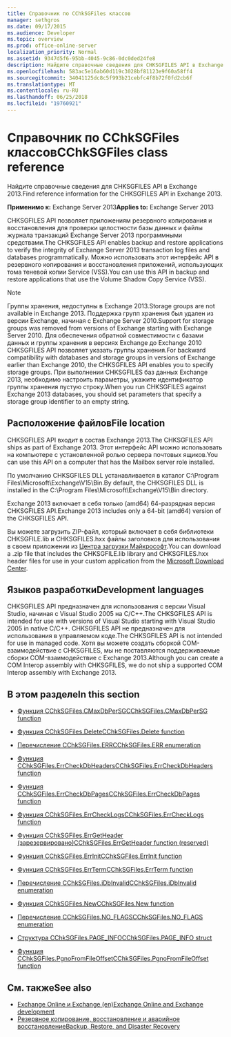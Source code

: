 ```yaml
---
title: Справочник по CChkSGFiles классов
manager: sethgros
ms.date: 09/17/2015
ms.audience: Developer
ms.topic: overview
ms.prod: office-online-server
localization_priority: Normal
ms.assetid: 9347d5f6-95bb-4045-9c86-0dc0ded24fe8
description: Найдите справочные сведения для CHKSGFILES API в Exchange 2013.
ms.openlocfilehash: 583ac5e16ab60d119c3028bf81123e9f60a58ff4
ms.sourcegitcommit: 34041125dc8c5f993b21cebfc4f8b72f0fd2cb6f
ms.translationtype: MT
ms.contentlocale: ru-RU
ms.lasthandoff: 06/25/2018
ms.locfileid: "19760921"
---
```

# <a name="cchksgfiles-class-reference"></a><span data-ttu-id="fbec4-103">Справочник по CChkSGFiles классов</span><span class="sxs-lookup"><span data-stu-id="fbec4-103">CChkSGFiles class reference</span></span>

<span data-ttu-id="fbec4-104">Найдите справочные сведения для CHKSGFILES API в Exchange 2013.</span><span class="sxs-lookup"><span data-stu-id="fbec4-104">Find reference information for the CHKSGFILES API in Exchange 2013.</span></span>
  
<span data-ttu-id="fbec4-105">**Применимо к:** Exchange Server 2013</span><span class="sxs-lookup"><span data-stu-id="fbec4-105">**Applies to:** Exchange Server 2013</span></span> 
  
<span data-ttu-id="fbec4-106">CHKSGFILES API позволяет приложениям резервного копирования и восстановления для проверки целостности базы данных и файлы журнала транзакций Exchange Server 2013 программными средствами.</span><span class="sxs-lookup"><span data-stu-id="fbec4-106">The CHKSGFILES API enables backup and restore applications to verify the integrity of Exchange Server 2013 transaction log files and databases programmatically.</span></span> <span data-ttu-id="fbec4-107">Можно использовать этот интерфейс API в резервного копирования и восстановления приложений, использующих тома теневой копии Service (VSS).</span><span class="sxs-lookup"><span data-stu-id="fbec4-107">You can use this API in backup and restore applications that use the Volume Shadow Copy Service (VSS).</span></span>
  
> [!NOTE]
> <span data-ttu-id="fbec4-108">Группы хранения, недоступны в Exchange 2013.</span><span class="sxs-lookup"><span data-stu-id="fbec4-108">Storage groups are not available in Exchange 2013.</span></span> <span data-ttu-id="fbec4-109">Поддержка групп хранения был удален из версии Exchange, начиная с Exchange Server 2010.</span><span class="sxs-lookup"><span data-stu-id="fbec4-109">Support for storage groups was removed from versions of Exchange starting with Exchange Server 2010.</span></span> <span data-ttu-id="fbec4-110">Для обеспечения обратной совместимости с базами данных и группы хранения в версиях Exchange до Exchange 2010 CHKSGFILES API позволяет указать группы хранения.</span><span class="sxs-lookup"><span data-stu-id="fbec4-110">For backward compatibility with databases and storage groups in versions of Exchange earlier than Exchange 2010, the CHKSGFILES API enables you to specify storage groups.</span></span> <span data-ttu-id="fbec4-111">При выполнении CHKSGFILES баз данных Exchange 2013, необходимо настроить параметры, укажите идентификатор группы хранения пустую строку.</span><span class="sxs-lookup"><span data-stu-id="fbec4-111">When you run CHKSGFILES against Exchange 2013 databases, you should set parameters that specify a storage group identifier to an empty string.</span></span> 
  
## <a name="file-location"></a><span data-ttu-id="fbec4-112">Расположение файлов</span><span class="sxs-lookup"><span data-stu-id="fbec4-112">File location</span></span>
<span data-ttu-id="fbec4-113"><a name="bk_fileslocation"> </a></span><span class="sxs-lookup"><span data-stu-id="fbec4-113"></span></span>

<span data-ttu-id="fbec4-114">CHKSGFILES API входит в состав Exchange 2013.</span><span class="sxs-lookup"><span data-stu-id="fbec4-114">The CHKSGFILES API ships as part of Exchange 2013.</span></span> <span data-ttu-id="fbec4-115">Этот интерфейс API можно использовать на компьютере с установленной ролью сервера почтовых ящиков.</span><span class="sxs-lookup"><span data-stu-id="fbec4-115">You can use this API on a computer that has the Mailbox server role installed.</span></span> 
  
<span data-ttu-id="fbec4-116">По умолчанию CHKSGFILES DLL устанавливается в каталог C:\Program Files\Microsoft\Exchange\V15\Bin.</span><span class="sxs-lookup"><span data-stu-id="fbec4-116">By default, the CHKSGFILES DLL is installed in the C:\Program Files\Microsoft\Exchange\V15\Bin directory.</span></span>
  
<span data-ttu-id="fbec4-117">Exchange 2013 включает в себя только (amd64) 64-разрядная версия CHKSGFILES API.</span><span class="sxs-lookup"><span data-stu-id="fbec4-117">Exchange 2013 includes only a 64-bit (amd64) version of the CHKSGFILES API.</span></span> 
  
<span data-ttu-id="fbec4-118">Вы можете загрузить ZIP-файл, который включает в себя библиотеки CHKSGFILE.lib и CHKSGFILES.hxx файлы заголовков для использования в своем приложении из [Центра загрузки Майкрософт](http://www.microsoft.com/en-us/download/details.aspx?id=36802).</span><span class="sxs-lookup"><span data-stu-id="fbec4-118">You can download a .zip file that includes the CHKSGFILE.lib library and CHKSGFILES.hxx header files for use in your custom application from the [Microsoft Download Center](http://www.microsoft.com/en-us/download/details.aspx?id=36802).</span></span>
  
## <a name="development-languages"></a><span data-ttu-id="fbec4-119">Языков разработки</span><span class="sxs-lookup"><span data-stu-id="fbec4-119">Development languages</span></span>
<span data-ttu-id="fbec4-120"><a name="bk_developmentlanguages"> </a></span><span class="sxs-lookup"><span data-stu-id="fbec4-120"></span></span>

<span data-ttu-id="fbec4-121">CHKSGFILES API предназначен для использования с версии Visual Studio, начиная с Visual Studio 2005 на C/C++.</span><span class="sxs-lookup"><span data-stu-id="fbec4-121">The CHKSGFILES API is intended for use with versions of Visual Studio starting with Visual Studio 2005 in native C/C++.</span></span> <span data-ttu-id="fbec4-122">CHKSGFILES API не предназначен для использования в управляемом коде.</span><span class="sxs-lookup"><span data-stu-id="fbec4-122">The CHKSGFILES API is not intended for use in managed code.</span></span> <span data-ttu-id="fbec4-123">Хотя вы можете создать сборкой COM-взаимодействие с CHKSGFILES, мы не поставляются поддерживаемые сборки COM-взаимодействие с Exchange 2013.</span><span class="sxs-lookup"><span data-stu-id="fbec4-123">Although you can create a COM Interop assembly with CHKSGFILES, we do not ship a supported COM Interop assembly with Exchange 2013.</span></span>
  
## <a name="in-this-section"></a><span data-ttu-id="fbec4-124">В этом разделе</span><span class="sxs-lookup"><span data-stu-id="fbec4-124">In this section</span></span>
<span data-ttu-id="fbec4-125"><a name="bk_inthissection"> </a></span><span class="sxs-lookup"><span data-stu-id="fbec4-125"></span></span>

- [<span data-ttu-id="fbec4-126">Функция CChkSGFiles.CMaxDbPerSG</span><span class="sxs-lookup"><span data-stu-id="fbec4-126">CChkSGFiles.CMaxDbPerSG function</span></span>](cchksgfiles-cmaxdbpersg-function.md)
    
- [<span data-ttu-id="fbec4-127">Функция CChkSGFiles.Delete</span><span class="sxs-lookup"><span data-stu-id="fbec4-127">CChkSGFiles.Delete function</span></span>](cchksgfiles-delete-function.md)
    
- [<span data-ttu-id="fbec4-128">Перечисление CChkSGFiles.ERR</span><span class="sxs-lookup"><span data-stu-id="fbec4-128">CChkSGFiles.ERR enumeration</span></span>](cchksgfiles-err-enumeration.md)
    
- [<span data-ttu-id="fbec4-129">Функция CChkSGFiles.ErrCheckDbHeaders</span><span class="sxs-lookup"><span data-stu-id="fbec4-129">CChkSGFiles.ErrCheckDbHeaders function</span></span>](cchksgfiles-errcheckdbheaders-function.md)
    
- [<span data-ttu-id="fbec4-130">Функция CChkSGFiles.ErrCheckDbPages</span><span class="sxs-lookup"><span data-stu-id="fbec4-130">CChkSGFiles.ErrCheckDbPages function</span></span>](cchksgfiles-errcheckdbpages-function.md)
    
- [<span data-ttu-id="fbec4-131">Функция CChkSGFiles.ErrCheckLogs</span><span class="sxs-lookup"><span data-stu-id="fbec4-131">CChkSGFiles.ErrCheckLogs function</span></span>](cchksgfiles-errchecklogs-function.md)
    
- [<span data-ttu-id="fbec4-132">Функция CChkSGFiles.ErrGetHeader (зарезервировано)</span><span class="sxs-lookup"><span data-stu-id="fbec4-132">CChkSGFiles.ErrGetHeader function (reserved)</span></span>](cchksgfiles-errgetheader-function-reserved.md)
    
- [<span data-ttu-id="fbec4-133">Функция CChkSGFiles.ErrInit</span><span class="sxs-lookup"><span data-stu-id="fbec4-133">CChkSGFiles.ErrInit function</span></span>](cchksgfiles-errinit-function.md)
    
- [<span data-ttu-id="fbec4-134">Функция CChkSGFiles.ErrTerm</span><span class="sxs-lookup"><span data-stu-id="fbec4-134">CChkSGFiles.ErrTerm function</span></span>](cchksgfiles-errterm-function.md)
    
- [<span data-ttu-id="fbec4-135">Перечисление CChkSGFiles.iDbInvalid</span><span class="sxs-lookup"><span data-stu-id="fbec4-135">CChkSGFiles.iDbInvalid enumeration</span></span>](cchksgfiles-idbinvalid-enumeration.md)
    
- [<span data-ttu-id="fbec4-136">Функция CChkSGFiles.New</span><span class="sxs-lookup"><span data-stu-id="fbec4-136">CChkSGFiles.New function</span></span>](cchksgfiles-new-function.md)
    
- [<span data-ttu-id="fbec4-137">Перечисление CChkSGFiles.NO_FLAGS</span><span class="sxs-lookup"><span data-stu-id="fbec4-137">CChkSGFiles.NO_FLAGS enumeration</span></span>](cchksgfiles-no_flags-enumeration.md)
    
- [<span data-ttu-id="fbec4-138">Структура CChkSGFiles.PAGE_INFO</span><span class="sxs-lookup"><span data-stu-id="fbec4-138">CChkSGFiles.PAGE_INFO struct</span></span>](cchksgfiles-page_info-struct.md)
    
- [<span data-ttu-id="fbec4-139">Функция CChkSGFiles.PgnoFromFileOffset</span><span class="sxs-lookup"><span data-stu-id="fbec4-139">CChkSGFiles.PgnoFromFileOffset function</span></span>](cchksgfiles-pgnofromfileoffset-function.md)
    
## <a name="see-also"></a><span data-ttu-id="fbec4-140">См. также</span><span class="sxs-lookup"><span data-stu-id="fbec4-140">See also</span></span>

- [<span data-ttu-id="fbec4-141">Exchange Online и Exchange (en)</span><span class="sxs-lookup"><span data-stu-id="fbec4-141">Exchange Online and Exchange development</span></span>](../exchange-server-development.md)
- [<span data-ttu-id="fbec4-142">Резервное копирование, восстановление и аварийное восстановление</span><span class="sxs-lookup"><span data-stu-id="fbec4-142">Backup, Restore, and Disaster Recovery</span></span>](http://technet.microsoft.com/en-us/library/dd876874)
    

